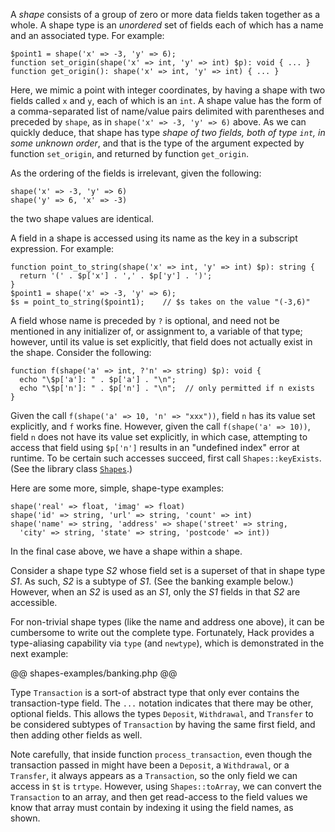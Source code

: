 A *shape* consists of a group of zero or more data fields taken together as a whole. A shape type is an *unordered* set of fields each
of which has a name and an associated type.  For example:

```Hack
$point1 = shape('x' => -3, 'y' => 6);
function set_origin(shape('x' => int, 'y' => int) $p): void { ... }
function get_origin(): shape('x' => int, 'y' => int) { ... }
```

Here, we mimic a point with integer coordinates, by having a shape with two fields called `x` and `y`, each of which is an `int`. A shape
value has the form of a comma-separated list of name/value pairs delimited with parentheses and preceded by `shape`, as in
`shape('x' => -3, 'y' => 6)` above.  As we can quickly deduce, that shape has type *shape of two fields, both of type `int`,
in some unknown order*, and that is the type of the argument expected by function `set_origin`, and returned by function `get_origin`.

As the ordering of the fields is irrelevant, given the following:

```Hack
shape('x' => -3, 'y' => 6)
shape('y' => 6, 'x' => -3)
```

the two shape values are identical.

A field in a shape is accessed using its name as the key in a subscript expression.  For example:

```Hack
function point_to_string(shape('x' => int, 'y' => int) $p): string {
  return '(' . $p['x'] . ',' . $p['y'] . ')';
}
$point1 = shape('x' => -3, 'y' => 6);
$s = point_to_string($point1);    // $s takes on the value "(-3,6)"
```

A field whose name is preceded by `?` is optional, and need not be mentioned in any initializer of, or assignment to, a variable of that type;
however, until its value is set explicitly, that field does not actually exist in the shape. Consider the following:

```Hack
function f(shape('a' => int, ?'n' => string) $p): void {
  echo "\$p['a']: " . $p['a'] . "\n";
  echo "\$p['n']: " . $p['n'] . "\n";  // only permitted if n exists
}
```

Given the call `f(shape('a' => 10, 'n' => "xxx"))`, field `n` has its value set explicitly, and `f` works fine. However, given the
call `f(shape('a' => 10))`, field `n` does not have its value set explicitly, in which case, attempting to access that field using `$p['n']`
results in an "undefined index" error at runtime. To be certain such accesses succeed, first call `Shapes::keyExists`. (See the library class
[`Shapes`](https://docs.hhvm.com/hack/shapes/functions).)

Here are some more, simple, shape-type examples:

```Hack
shape('real' => float, 'imag' => float)
shape('id' => string, 'url' => string, 'count' => int)
shape('name' => string, 'address' => shape('street' => string,
  'city' => string, 'state' => string, 'postcode' => int))
```

In the final case above, we have a shape within a shape.

Consider a shape type *S2* whose field set is a superset of that in shape type *S1*. As such, *S2* is a subtype of *S1*. (See the banking example
below.) However, when an *S2* is used as an *S1*, only the *S1* fields in that *S2* are accessible.

For non-trivial shape types (like the name and address one above), it can be cumbersome to write out the complete type. Fortunately, Hack provides
a type-aliasing capability via `type` (and `newtype`), which is demonstrated in the next example:

@@ shapes-examples/banking.php @@

Type `Transaction` is a sort-of abstract type that only ever contains the transaction-type field. The `...` notation indicates that there
may be other, optional fields. This allows the types `Deposit`, `Withdrawal`, and `Transfer` to be considered subtypes of `Transaction` by having
the same first field, and then adding other fields as well.

Note carefully, that inside function `process_transaction`, even though the transaction passed in might have been a `Deposit`, a `Withdrawal`,
or a `Transfer`, it always appears as a `Transaction`, so the only field we can access in `$t` is `trtype`. However, using `Shapes::toArray`,
we can convert the `Transaction` to an array, and then get read-access to the field values we know that array must contain by indexing it using
the field names, as shown.
